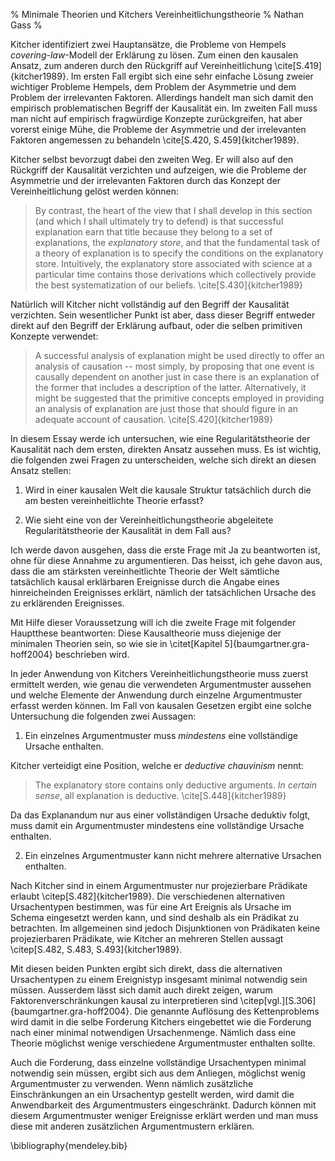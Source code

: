 % Minimale Theorien und Kitchers Vereinheitlichungstheorie
% Nathan Gass
%

Kitcher identifiziert zwei Hauptansätze, die Probleme von Hempels
*covering-law*-Modell der Erklärung zu lösen. Zum einen den kausalen
Ansatz, zum anderen durch den Rückgriff auf Vereinheitlichung
\cite[S.419]{kitcher1989}. Im ersten Fall ergibt sich eine sehr
einfache Lösung zweier wichtiger Probleme Hempels, dem Problem der
Asymmetrie und dem Problem der irrelevanten Faktoren. Allerdings
handelt man sich damit den empirisch problematischen Begriff der
Kausalität ein. Im zweiten Fall muss man nicht auf empirisch
fragwürdige Konzepte zurückgreifen, hat aber vorerst einige Mühe, die
Probleme der Asymmetrie und der irrelevanten Faktoren angemessen zu
behandeln \cite[S.420, S.459]{kitcher1989}.

Kitcher selbst bevorzugt dabei den zweiten Weg. Er will also auf den
Rückgriff der Kausalität verzichten und aufzeigen, wie die Probleme
der Asymmetrie und der irrelevanten Faktoren durch das Konzept der
Vereinheitlichung gelöst werden können:

> By contrast, the heart of the view that I shall develop in this
> section (and which I shall ultimately try to defend) is that
> successful explanation earn that title because they belong to a set
> of explanations, the *explanatory store*, and that the fundamental
> task of a theory of explanation is to specify the conditions on the
> explanatory store. Intuitively, the explanatory store associated
> with science at a particular time contains those derivations which
> collectively provide the best systematization of our
> beliefs. \cite[S.430]{kitcher1989}

Natürlich will Kitcher nicht vollständig auf den Begriff der
Kausalität verzichten. Sein wesentlicher Punkt ist aber, dass dieser
Begriff entweder direkt auf den Begriff der Erklärung aufbaut, oder
die selben primitiven Konzepte verwendet:

> A successful analysis of explanation might be used directly to offer
> an analysis of causation -- most simply, by proposing that one event
> is causally dependent on another just in case there is an
> explanation of the former that includes a description of the
> latter. Alternatively, it might be suggested that the primitive
> concepts employed in providing an analysis of explanation are just
> those that should figure in an adequate account of
> causation. \cite[S.420]{kitcher1989}

In diesem Essay werde ich untersuchen, wie eine Regularitätstheorie
der Kausalität nach dem ersten, direkten Ansatz aussehen muss.  Es ist
wichtig, die folgenden zwei Fragen zu unterscheiden, welche sich
direkt an diesen Ansatz stellen:

1. Wird in einer kausalen Welt die kausale Struktur tatsächlich durch
   die am besten vereinheitlichte Theorie erfasst?

2. Wie sieht eine von der Vereinheitlichungstheorie abgeleitete
   Regularitätstheorie der Kausalität in dem Fall aus?

Ich werde davon ausgehen, dass die erste Frage mit Ja zu beantworten
ist, ohne für diese Annahme zu argumentieren. Das heisst, ich gehe
davon aus, dass die am stärksten vereinheitlichte Theorie der Welt
sämtliche tatsächlich kausal erklärbaren Ereignisse durch die Angabe
eines hinreicheinden Ereignisses erklärt, nämlich der tatsächlichen
Ursache des zu erklärenden Ereignisses.

Mit Hilfe dieser Voraussetzung will ich die zweite Frage mit folgender
Hauptthese beantworten: Diese Kausaltheorie muss diejenige der
minimalen Theorien sein, so wie sie in \citet[Kapitel
5]{baumgartner.gra-hoff2004} beschrieben wird.

In jeder Anwendung von Kitchers Vereinheitlichungstheorie muss zuerst
ermittelt werden, wie genau die verwendeten Argumentmuster aussehen
und welche Elemente der Anwendung durch einzelne Argumentmuster
erfasst werden können. Im Fall von kausalen Gesetzen ergibt eine
solche Untersuchung die folgenden zwei Aussagen:

1. Ein einzelnes Argumentmuster muss *mindestens* eine vollständige
   Ursache enthalten.

Kitcher verteidigt eine Position, welche er *deductive chauvinism*
nennt:

> The explanatory store contains only deductive arguments. *In certain
> sense*, all explanation is deductive. \cite[S.448]{kitcher1989}

Da das Explanandum nur aus einer vollständigen Ursache deduktiv folgt,
muss damit ein Argumentmuster mindestens eine vollständige Ursache
enthalten.

2. Ein einzelnes Argumentmuster kann nicht mehrere alternative
   Ursachen enthalten.

Nach Kitcher sind in einem Argumentmuster nur projezierbare
Prädikate erlaubt \citep[S.482]{kitcher1989}. Die verschiedenen
alternativen Ursachentypen bestimmen, was für eine Art Ereignis als
Ursache im Schema eingesetzt werden kann, und sind deshalb als ein
Prädikat zu betrachten. Im allgemeinen sind jedoch Disjunktionen von
Prädikaten keine projezierbaren Prädikate, wie Kitcher an mehreren
Stellen aussagt \citep[S.482, S.483, S.493]{kitcher1989}.

Mit diesen beiden Punkten ergibt sich direkt, dass die alternativen
Ursachentypen zu einem Ereignistyp insgesamt minimal notwendig sein
müssen. Ausserdem lässt sich damit auch direkt zeigen, warum
Faktorenverschränkungen kausal zu interpretieren sind
\citep[vgl.][S.306]{baumgartner.gra-hoff2004}. Die genannte Auflösung
des Kettenproblems wird damit in die selbe Forderung Kitchers
eingebettet wie die Forderung nach einer minimal notwendigen
Ursachenmenge. Nämlich dass eine Theorie möglichst wenige verschiedene
Argumentmuster enthalten sollte.

Auch die Forderung, dass einzelne vollständige Ursachentypen minimal
notwendig sein müssen, ergibt sich aus dem Anliegen, möglichst wenig
Argumentmuster zu verwenden. Wenn nämlich zusätzliche
Einschränkungen an ein Ursachentyp gestellt werden, wird damit die
Anwendbarkeit des Argumentmusters eingeschränkt. Dadurch können mit
diesem Argumentmuster weniger Ereignisse erklärt werden und man muss
diese mit anderen zusätzlichen Argumentmustern erklären.

\bibliography{mendeley.bib}
